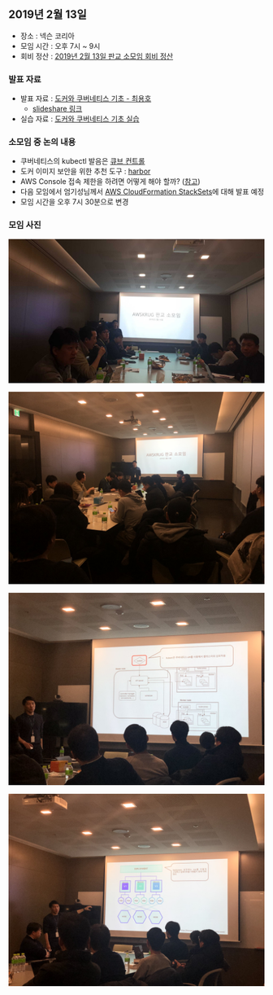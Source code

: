 ## 2019년 2월 13일
- 장소 : 넥슨 코리아
- 모임 시간 : 오후 7시 ~ 9시
- 회비 정산 : [2019년 2월 13일 판교 소모임 회비 정산](https://drive.google.com/file/d/1z_Blw_gv7s3GkFGjSeQqs7frXqsbrLmM/view?usp=sharing)

### 발표 자료
- 발표 자료 : [도커와 쿠버네티스 기초 - 최용호](../attachments/docker_k8s_basic.pdf)
  - [slideshare 링크](https://www.slideshare.net/secret/3J5KWinlXVpjtm)
- 실습 자료 : [도커와 쿠버네티스 기초 실습](https://www.notion.so/yongho1037/c579f76ccd43456ca3a1d91b6160a104)

### 소모임 중 논의 내용
- 쿠버네티스의 kubectl 발음은 [큐브 컨트롤](https://github.com/kubernetes/kubernetes/blob/master/CHANGELOG-1.9.md)
- 도커 이미지 보안을 위한 추천 도구 : [harbor](https://goharbor.io/)
- AWS Console 접속 제한을 하려면 어떻게 해야 할까? ([참고](https://docs.aws.amazon.com/ko_kr/IAM/latest/UserGuide/reference_policies_examples_aws_deny-ip.html))
- 다음 모임에서 엄기성님께서 [AWS CloudFormation StackSets](https://docs.aws.amazon.com/AWSCloudFormation/latest/UserGuide/stacksets-concepts.html)에 대해 발표 예정
- 모임 시간을 오후 7시 30분으로 변경


### 모임 사진
![](../images/20190213_0.jpg)

![](../images/20190213_1.JPG)

![](../images/20190213_2.JPG)

![](../images/20190213_3.JPG)


